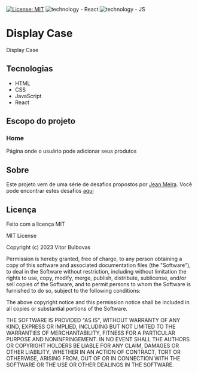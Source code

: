 [![License: MIT](https://img.shields.io/badge/License-MIT-yellow.svg)](https://opensource.org/licenses/MIT) ![technology - React](https://img.shields.io/badge/React-orange) ![technology - JS](https://img.shields.io/badge/JavaScript-yellow)

# Display Case

Display Case

## Tecnologias

- HTML
- CSS
- JavaScript
- React

## Escopo do projeto

### Home

Página onde o usuário pode adicionar seus produtos

## Sobre

Este projeto vem de uma série de desafios propostos por [Jean Meira](https://github.com/JCDMeira).
Você pode encontrar estes desafios [aqui](https://github.com/JCDMeira/challenge-roadmap-index)

## Licença

Feito com a licença MIT

MIT License

Copyright (c) 2023 Vitor Bulbovas

Permission is hereby granted, free of charge, to any person obtaining a copy
of this software and associated documentation files (the "Software"), to deal
in the Software without restriction, including without limitation the rights
to use, copy, modify, merge, publish, distribute, sublicense, and/or sell
copies of the Software, and to permit persons to whom the Software is
furnished to do so, subject to the following conditions:

The above copyright notice and this permission notice shall be included in all
copies or substantial portions of the Software.

THE SOFTWARE IS PROVIDED "AS IS", WITHOUT WARRANTY OF ANY KIND, EXPRESS OR
IMPLIED, INCLUDING BUT NOT LIMITED TO THE WARRANTIES OF MERCHANTABILITY,
FITNESS FOR A PARTICULAR PURPOSE AND NONINFRINGEMENT. IN NO EVENT SHALL THE
AUTHORS OR COPYRIGHT HOLDERS BE LIABLE FOR ANY CLAIM, DAMAGES OR OTHER
LIABILITY, WHETHER IN AN ACTION OF CONTRACT, TORT OR OTHERWISE, ARISING FROM,
OUT OF OR IN CONNECTION WITH THE SOFTWARE OR THE USE OR OTHER DEALINGS IN THE
SOFTWARE.
